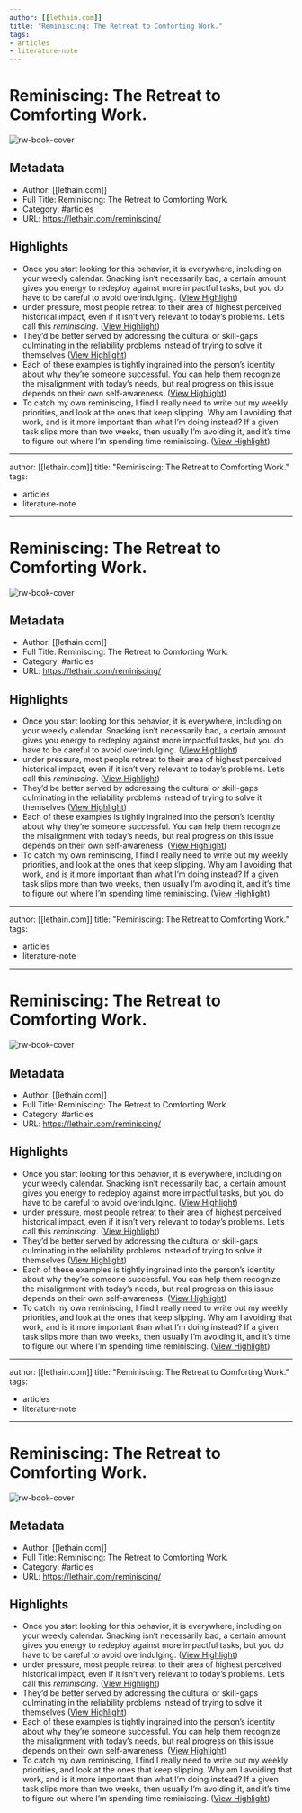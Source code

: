 ```yaml
---
author: [[lethain.com]]
title: "Reminiscing: The Retreat to Comforting Work."
tags: 
- articles
- literature-note
---
```

# Reminiscing: The Retreat to Comforting Work.

![rw-book-cover](https://lethain.com/static/author.png)

## Metadata
- Author: [[lethain.com]]
- Full Title: Reminiscing: The Retreat to Comforting Work.
- Category: #articles
- URL: https://lethain.com/reminiscing/

## Highlights
- Once you start looking for this behavior, it is everywhere, including on your weekly calendar. Snacking isn’t necessarily bad, a certain amount gives you energy to redeploy against more impactful tasks, but you do have to be careful to avoid overindulging. ([View Highlight](https://read.readwise.io/read/01gryhbe7wfgx4chah06d7vk7y))
- under pressure, most people retreat to their area of highest perceived historical impact, even if it isn’t very relevant to today’s problems. Let’s call this *reminiscing*. ([View Highlight](https://read.readwise.io/read/01gryhc956jsnx2t1svzahq233))
- They’d be better served by addressing the cultural or skill-gaps culminating in the reliability problems instead of trying to solve it themselves ([View Highlight](https://read.readwise.io/read/01gryhdv7zntf77mmt838ppb61))
- Each of these examples is tightly ingrained into the person’s identity about why they’re someone successful. You can help them recognize the misalignment with today’s needs, but real progress on this issue depends on their own self-awareness. ([View Highlight](https://read.readwise.io/read/01gryhh6xmjfgwr1qegcyhmaqf))
- To catch my own reminiscing, I find I really need to write out my weekly priorities, and look at the ones that keep slipping. Why am I avoiding that work, and is it more important than what I’m doing instead? If a given task slips more than two weeks, then usually I’m avoiding it, and it’s time to figure out where I’m spending time reminiscing. ([View Highlight](https://read.readwise.io/read/01gryhjmkxwf9q1sa26m82bd50))
---
author: [[lethain.com]]
title: "Reminiscing: The Retreat to Comforting Work."
tags: 
- articles
- literature-note
---
# Reminiscing: The Retreat to Comforting Work.

![rw-book-cover](https://lethain.com/static/author.png)

## Metadata
- Author: [[lethain.com]]
- Full Title: Reminiscing: The Retreat to Comforting Work.
- Category: #articles
- URL: https://lethain.com/reminiscing/

## Highlights
- Once you start looking for this behavior, it is everywhere, including on your weekly calendar. Snacking isn’t necessarily bad, a certain amount gives you energy to redeploy against more impactful tasks, but you do have to be careful to avoid overindulging. ([View Highlight](https://read.readwise.io/read/01gryhbe7wfgx4chah06d7vk7y))
- under pressure, most people retreat to their area of highest perceived historical impact, even if it isn’t very relevant to today’s problems. Let’s call this *reminiscing*. ([View Highlight](https://read.readwise.io/read/01gryhc956jsnx2t1svzahq233))
- They’d be better served by addressing the cultural or skill-gaps culminating in the reliability problems instead of trying to solve it themselves ([View Highlight](https://read.readwise.io/read/01gryhdv7zntf77mmt838ppb61))
- Each of these examples is tightly ingrained into the person’s identity about why they’re someone successful. You can help them recognize the misalignment with today’s needs, but real progress on this issue depends on their own self-awareness. ([View Highlight](https://read.readwise.io/read/01gryhh6xmjfgwr1qegcyhmaqf))
- To catch my own reminiscing, I find I really need to write out my weekly priorities, and look at the ones that keep slipping. Why am I avoiding that work, and is it more important than what I’m doing instead? If a given task slips more than two weeks, then usually I’m avoiding it, and it’s time to figure out where I’m spending time reminiscing. ([View Highlight](https://read.readwise.io/read/01gryhjmkxwf9q1sa26m82bd50))
---
author: [[lethain.com]]
title: "Reminiscing: The Retreat to Comforting Work."
tags: 
- articles
- literature-note
---
# Reminiscing: The Retreat to Comforting Work.

![rw-book-cover](https://lethain.com/static/author.png)

## Metadata
- Author: [[lethain.com]]
- Full Title: Reminiscing: The Retreat to Comforting Work.
- Category: #articles
- URL: https://lethain.com/reminiscing/

## Highlights
- Once you start looking for this behavior, it is everywhere, including on your weekly calendar. Snacking isn’t necessarily bad, a certain amount gives you energy to redeploy against more impactful tasks, but you do have to be careful to avoid overindulging. ([View Highlight](https://read.readwise.io/read/01gryhbe7wfgx4chah06d7vk7y))
- under pressure, most people retreat to their area of highest perceived historical impact, even if it isn’t very relevant to today’s problems. Let’s call this *reminiscing*. ([View Highlight](https://read.readwise.io/read/01gryhc956jsnx2t1svzahq233))
- They’d be better served by addressing the cultural or skill-gaps culminating in the reliability problems instead of trying to solve it themselves ([View Highlight](https://read.readwise.io/read/01gryhdv7zntf77mmt838ppb61))
- Each of these examples is tightly ingrained into the person’s identity about why they’re someone successful. You can help them recognize the misalignment with today’s needs, but real progress on this issue depends on their own self-awareness. ([View Highlight](https://read.readwise.io/read/01gryhh6xmjfgwr1qegcyhmaqf))
- To catch my own reminiscing, I find I really need to write out my weekly priorities, and look at the ones that keep slipping. Why am I avoiding that work, and is it more important than what I’m doing instead? If a given task slips more than two weeks, then usually I’m avoiding it, and it’s time to figure out where I’m spending time reminiscing. ([View Highlight](https://read.readwise.io/read/01gryhjmkxwf9q1sa26m82bd50))
---
author: [[lethain.com]]
title: "Reminiscing: The Retreat to Comforting Work."
tags: 
- articles
- literature-note
---
# Reminiscing: The Retreat to Comforting Work.

![rw-book-cover](https://lethain.com/static/author.png)

## Metadata
- Author: [[lethain.com]]
- Full Title: Reminiscing: The Retreat to Comforting Work.
- Category: #articles
- URL: https://lethain.com/reminiscing/

## Highlights
- Once you start looking for this behavior, it is everywhere, including on your weekly calendar. Snacking isn’t necessarily bad, a certain amount gives you energy to redeploy against more impactful tasks, but you do have to be careful to avoid overindulging. ([View Highlight](https://read.readwise.io/read/01gryhbe7wfgx4chah06d7vk7y))
- under pressure, most people retreat to their area of highest perceived historical impact, even if it isn’t very relevant to today’s problems. Let’s call this *reminiscing*. ([View Highlight](https://read.readwise.io/read/01gryhc956jsnx2t1svzahq233))
- They’d be better served by addressing the cultural or skill-gaps culminating in the reliability problems instead of trying to solve it themselves ([View Highlight](https://read.readwise.io/read/01gryhdv7zntf77mmt838ppb61))
- Each of these examples is tightly ingrained into the person’s identity about why they’re someone successful. You can help them recognize the misalignment with today’s needs, but real progress on this issue depends on their own self-awareness. ([View Highlight](https://read.readwise.io/read/01gryhh6xmjfgwr1qegcyhmaqf))
- To catch my own reminiscing, I find I really need to write out my weekly priorities, and look at the ones that keep slipping. Why am I avoiding that work, and is it more important than what I’m doing instead? If a given task slips more than two weeks, then usually I’m avoiding it, and it’s time to figure out where I’m spending time reminiscing. ([View Highlight](https://read.readwise.io/read/01gryhjmkxwf9q1sa26m82bd50))
